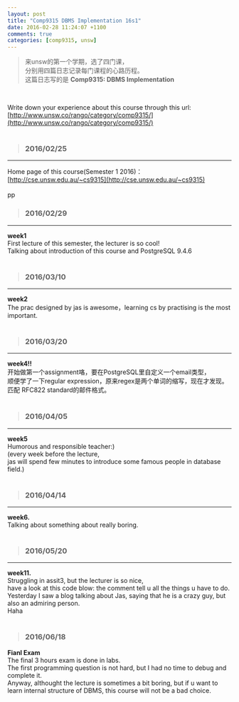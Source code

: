 ```yaml
---
layout: post
title: "Comp9315 DBMS Implementation 16s1"
date: 2016-02-28 11:24:07 +1100
comments: true
categories: [comp9315, unsw]
---
```


>来unsw的第一个学期，选了四门课，    
分别用四篇日志记录每门课程的心路历程。       
这篇日志写的是 **Comp9315: DBMS Implementation**

<!--more-->
<br>

Write down your experience about this course through this url:     
[http://www.unsw.co/rango/category/comp9315/](http://www.unsw.co/rango/category/comp9315/)    
<br>

>### 2016/02/25 ###
----------
Home page of this course(Semester 1 2016)：    
[http://cse.unsw.edu.au/~cs9315](http://cse.unsw.edu.au/~cs9315)     
<br> 
pp
>### 2016/02/29 ###
----------
**week1**   
First lecture of this semester, the lecturer is so cool!    
Talking about introduction of this course and PostgreSQL 9.4.6    
<img style="max-height:430px" class="lazy" data-original="/images/blog/160229_comp9315/teacher.JPG">     
<br> 

>### 2016/03/10 ###
----------
**week2**    
The prac designed by jas is awesome，learning cs by practising is the most important.       
<br> 

>### 2016/03/20 ###
----------
**week4!!**       
开始做第一个assignment咯，要在PostgreSQL里自定义一个email类型，    
顺便学了一下regular expression，原来regex是两个单词的缩写，现在才发现。    
匹配 RFC822 standard的邮件格式。    
<img style="max-height:430px" class="lazy" data-original="/images/blog/160229_comp9315/email_regex.jpg">    
<br> 

>### 2016/04/05 ###
----------
**week5**      
Humorous and responsible teacher:)   
(every week before the lecture,     
jas will spend few minutes to introduce some famous people in database field.)   
<img style="max-height:430px" class="lazy" data-original="/images/blog/160229_comp9315/teacher2.JPG">    
<br> 

>### 2016/04/14 ###
----------
**week6.**       
Talking about something about really boring.      
<br> 

>### 2016/05/20 ###
----------
**week11.**    
Struggling in assit3, but the lecturer is so nice,    
have a look at this code blow: the comment tell u all the things u have to do.   
<img style="max-height:430px" class="lazy" data-original="/images/blog/160229_comp9315/assit3_code.png">    
Yesterday I saw a blog talking about Jas, saying that he is a crazy guy, but also an admiring person.   
Haha    
<img style="max-height:430px" class="lazy" data-original="/images/blog/160229_comp9315/elephant.jpg">    
<br> 

>### 2016/06/18 ###
**Fianl Exam**    
The final 3 hours exam is done in labs.   
The first programming question is not hard, but I had no time to debug and complete it.   
Anyway, althought the lecture is sometimes a bit boring, but if u want to learn internal structure of DBMS, this course will not be a bad choice.     
<br>
